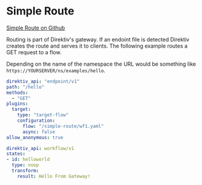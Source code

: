 # Simple Route   
 [Simple Route   on Github](https://github.com/direktiv/direktiv-examples/tree/main/bbbb)

Routing is part of Direktiv's gateway. If an endoint file is detected Direktiv creates the route and serves it to clients. The following example routes a GET request to a flow. 

Depending on the name of the namespace the URL would be something like `https://YOURSERVER/ns/examples/hello`.



```yaml title="Route"
direktiv_api: "endpoint/v1"
path: "/hello"
methods:
  - "GET"
plugins:
  target:
    type: "target-flow"
    configuration:
      flow: "/simple-route/wf1.yaml"
      async: false
allow_anonymous: true
```




```yaml title="Flow"
direktiv_api: workflow/v1
states:
- id: helloworld
  type: noop
  transform:
    result: Hello From Gateway!
```
